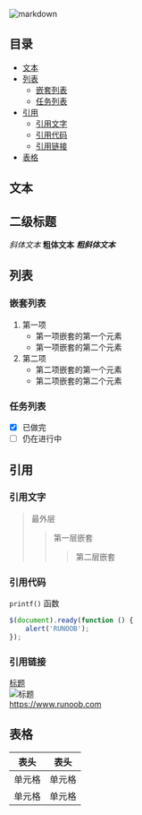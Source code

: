 ![markdown](https://cdoco.com/images/markdown-syntax.png)

## 目录

- [文本](#文本)
- [列表](#列表)
  - [嵌套列表](#嵌套列表)
  - [任务列表](#任务列表)
- [引用](#区块引用)
  - [引用文字](#引用引用文字)
  - [引用代码](#引用代码)
  - [引用链接](#引用链接)
- [表格](#表格)  

## 文本

## 二级标题
*斜体文本*
**粗体文本**
***粗斜体文本***

## 列表

### 嵌套列表
1. 第一项
    - 第一项嵌套的第一个元素
    - 第一项嵌套的第二个元素
2. 第二项
    - 第二项嵌套的第一个元素
    - 第二项嵌套的第二个元素

### 任务列表
- [x] 已做完
- [ ] 仍在进行中

## 引用

### 引用文字
> 最外层
> > 第一层嵌套
> > > 第二层嵌套

### 引用代码
`printf()` 函数

``` javascript
$(document).ready(function () {
    alert('RUNOOB');
});
```
### 引用链接
[标题](链接地址)  
![标题](http://static.runoob.com/images/runoob-logo.png)  
<https://www.runoob.com>

## 表格

表头|表头
-|-|
单元格|单元格|
|单元格|单元格|



